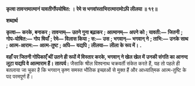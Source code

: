 **कृत्वा तावन्तमात्मानं यावतीर्गोपयोषित: ।** **रेमे स भगवांस्ताभिरात्मारामोऽपि लीलया ॥ १९॥** 

**शब्दार्थ** 

**कृत्वा—** **करके, बनाकर** **; तावन्तम्—** **उतने गुना बढ़ाकर** **; आत्मानम्—** **अपने को** **; यावती:—** **जितनी** **; गोप-योषित:—** **गोप** **षियाँ** **; रेमे—** **विलास किया** **; स:—** **उस** **; भगवान्—** **भगवान् ने** **; ताभि:—** **उनके साथ** **; आत्म-आराम:—** **आत्म-तुष्ट** **; अपि—** **यद्यपि** **; लीलया—** **लीला के रूप में।** **.** 

**वहाँ पर जितनी गोपिकाएँ थीं उतने ही रूपों में विस्तार करके, भगवान् ने खेल खेल में** **उनकी संगति का आनन्द लूटा यद्यपि वे आत्माराम हैं।** **तात्पर्य :** जैसाकि श्रील विश्वनाथ चक्रवर्ती संकेत करते हैं, यह तो पहले ही बतलाया जा चुका है कि भगवान् कृष्ण समस्त भौतिक इच्छाओं से मुक्त हैं और आध्याति्मक आत्म-तुष्टि के पद परमपूर्ण हैं।  